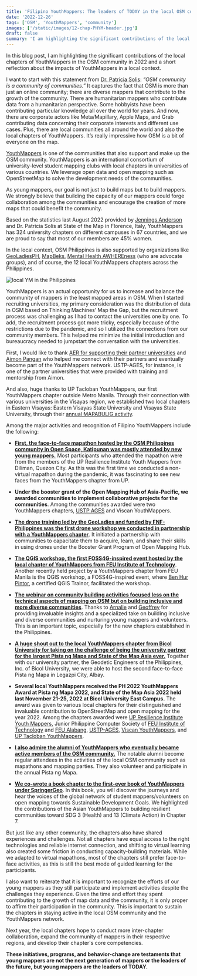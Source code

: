 ```yaml
---
title: 'Filipino YouthMappers: The leaders of TODAY in the local OSM community'
date: '2022-12-26'
tags: ['OSM', 'YouthMappers', 'community']
images: ['/static/images/12-chap-PHYM-header.jpg']
draft: false
summary: 'I am highlighting the significant contributions of the local chapters of YouthMappers in the OSM community in 2022 and a short reflection about the impacts of YouthMappers in a local context.'
---
```


In this blog post, I am highlighting the significant contributions of the local chapters of YouthMappers in the OSM community in 2022 and a short reflection about the impacts of YouthMappers in a local context.

I want to start with this statement from [Dr. Patricia Solis](https://twitter.com/Patiflafla): _“OSM community is a community of communities.”_ It captures the fact that OSM is more than just an online community; there are diverse mappers that contribute to the growth of the community. There are humanitarian mappers who contribute data from a humanitarian perspective. Some hobbyists have been contributing particular knowledge all over the world for years. And now, there are corporate actors like Meta/Mapillary, Apple Maps, and Grab contributing data concerning their corporate interests and different use cases. Plus, there are local communities all around the world and also the local chapters of YouthMappers. It’s really impressive how OSM is a bit of everyone on the map.

[YouthMappers](https://www.youthmappers.org/) is one of the communities that also support and make up the OSM community. YouthMappers is an international consortium of university-level student mapping clubs with local chapters in universities of various countries. We leverage open data and open mapping such as OpenStreetMap to solve the development needs of the communities.

As young mappers, our goal is not just to build maps but to build mappers. We strongly believe that building the capacity of our mappers could forge collaboration among the communities and encourage the creation of more maps that could benefit the community.

Based on the statistics last August 2022 provided by [Jennings Anderson](https://twitter.com/JenningsatCU) and Dr. Patricia Solis at State of the Map in Florence, Italy, YouthMappers has 324 university chapters on different campuses in 67 countries, and we are proud to say that most of our members are 45% women.

In the local context, OSM Philippines is also supported by organizations like [GeoLadiesPH](https://www.facebook.com/geoladiesph), [MapBeks](https://www.facebook.com/mapbeks), [Mental Health AWHEREness](https://www.facebook.com/mentalhealthaWHEREness) (who are advocate groups), and of course, the 12 local YouthMappers chapters across the Philippines.

![local YM in the Philippines](/static/images/12-chap-PHYM.jpg)

YouthMappers is an actual opportunity for us to increase and balance the community of mappers in the least mapped areas in OSM. When I started recruiting universities, my primary consideration was the distribution of data in OSM based on Thinking Machines’ Map the Gap, but the recruitment process was challenging as I had to contact the universities one by one. To add, the recruitment process got more tricky, especially because of the restrictions due to the pandemic, and so I utilized the connections from our community members. This helped me minimize the initial introduction and bureaucracy needed to jumpstart the conversation with the universities.

First, I would like to thank [AER for supporting their partner universities](https://www.youthmappers.org/post/aer-collabdev-conducts-field-mapping-workshop-to-ustp-ages-youthmappers) and [Aimon Pangan](https://twitter.com/aimonomnom) who helped me connect with their partners and eventually become part of the YouthMappers network. USTP-AGES, for instance, is one of the partner universities that were provided with training and mentorship from Aimon.

And also, huge thanks to UP Tacloban YouthMappers, our first YouthMappers chapter outside Metro Manila. Through their connection with various universities in the Visayas region, we established two local chapters in Eastern Visayas: Eastern Visayas State University and Visayas State University, through their [annual MAPABULIG activity](https://www.facebook.com/photo?fbid=174335928598528&set=a.163378409694280).

Among the major activities and recognition of Filipino YouthMappers include the following:

- [**First, the face-to-face mapathon hosted by the OSM Philippines community in Open Space, Katipunan was mostly attended by new young mappers.**](https://feyeandal.me/blog/OSMPH-holds-face-to-face-mapathon) Most participants who attended the mapathon were from the members of the UP Resilience Institute Youth Mappers from Diliman, Quezon City. As this was the first time we conducted a non-virtual mapathon during the pandemic, it was fascinating to see new faces from the YouthMappers chapter from UP.

- **Under the booster grant of the Open Mapping Hub of Asia-Pacific, we awarded communities to implement collaborative projects for the communities**. Among the communities awarded were two YouthMappers chapters, [USTP AGES](https://www.facebook.com/OSMPH/photos/pcb.10159753927332597/10159753909907597/) and Viscan YouthMappers.

- [**The drone training led by the GeoLadies and funded by FNF-Philippines was the first drone workshop we conducted in partnership with a YouthMappers chapter**](https://fb.watch/hEKjzpGuaV/). It initiated a partnership with communities to capacitate them to acquire, learn, and share their skills in using drones under the Booster Grant Program of Open Mapping Hub.

- [**The QGIS workshop, the first FOSS4G-inspired event hosted by the local chapter of YouthMappers from FEU Institute of Technology**](https://www.facebook.com/watch/?v=841583777039355&ref=sharing). Another recently held project by a YouthMappers chapter from FEU Manila is the QGIS workshop, a FOSS4G-inspired event, where [Ben Hur Pintor](https://bnhr.xyz/), a certified QGIS Trainor, facilitated the workshop.

- [**The webinar on community building activities focused less on the technical aspects of mapping on OSM but on building inclusive and more diverse communities**](https://www.facebook.com/UPRIYouthMappers/photos/a.160980128116296/1090129621868004/). Thanks to [Arnalie](https://twitter.com/arnalielsewhere) and [Geoffrey](https://twitter.com/kateregga1) for providing invaluable insights and a specialized take on building inclusive and diverse communities and nurturing young mappers and volunteers. This is an important topic, especially for the new chapters established in the Philippines.

- [**A huge shout out to the local YouthMappers chapter from Bicol University for taking on the challenge of being the university partner for the largest Pista ng Mapa and State of the Map Asia ever.**](https://pistangmapa.org/2022/#about) Together with our university partner, the Geodetic Engineers of the Philippines, Inc. of Bicol University, we were able to host the second face-to-face Pista ng Mapa in Legazpi City, Albay.

- **Several local YouthMappers received the PH 2022 YouthMappers Award at Pista ng Mapa 2022, and State of the Map Asia 2022 held last November 21-25, 2022 at Bicol University East Campus.** The award was given to various local chapters for their distinguished and invaluable contribution to OpenStreetMap and open mapping for the year 2022. Among the chapters awarded were [UP Resilience Institute Youth Mappers](https://www.facebook.com/UPRIYouthMappers/), Junior Philippine Computer Society of [FEU Institute of Technology](https://www.facebook.com/feutechJPCS) and [FEU Alabang](https://www.facebook.com/JPCSFEUA), [USTP-AGES](https://www.facebook.com/ustpyouthmappers), [Viscan YouthMappers](https://www.facebook.com/viscanyouthmappers), and [UP Tacloban YouthMappers](https://www.facebook.com/UPTacYM).

- [**I also admire the alumni of YouthMappers who eventually became active members of the OSM community.**](https://wiki.openstreetmap.org/wiki/File:OpenStreetMap@Pilipinas_celebrating_OSM18_in_Intramuros,manila.jpg) The notable alumni become regular attendees in the activities of the local OSM community such as mapathons and mapping parties. They also volunteer and participate in the annual Pista ng Mapa.

- [**We co-wrote a book chapter to the first-ever book of YouthMappers under SpringerGeo**](https://link.springer.com/book/10.1007/978-3-031-05182-1). In this book, you will discover the journeys and hear the voices of the global network of student mappers/volunteers on open mapping towards Sustainable Development Goals. We highlighted the contributions of the Asian YouthMappers to building resilient communities toward SDG 3 (Health) and 13 (Climate Action) in Chapter 7.

But just like any other community, the chapters also have shared experiences and challenges. Not all chapters have equal access to the right technologies and reliable internet connection, and shifting to virtual learning also created some friction in conducting capacity-building materials. While we adapted to virtual mapathons, most of the chapters still prefer face-to-face activities, as this is still the best mode of guided learning for the participants.

I also want to reiterate that it is important to recognize the efforts of our young mappers as they still participate and implement activities despite the challenges they experience. Given the time and effort they spent contributing to the growth of map data and the community, it is only proper to affirm their participation in the community. This is important to sustain the chapters in staying active in the local OSM community and the YouthMappers network.

Next year, the local chapters hope to conduct more inter-chapter collaboration, expand the community of mappers in their respective regions, and develop their chapter's core competencies.

**These initiatives, programs, and behavior-change are testaments that young mappers are not the next generation of mappers or the leaders of the future, but young mappers are the leaders of TODAY.**
